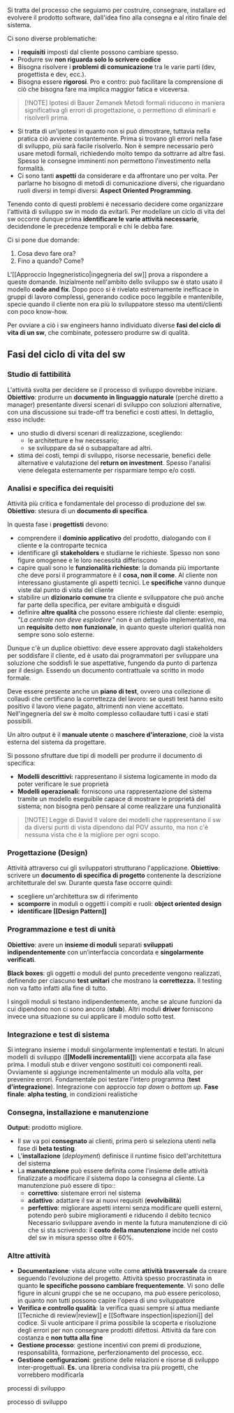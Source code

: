Si tratta del processo che seguiamo per costruire, consegnare, installare ed evolvere il prodotto software, dall'idea fino alla consegna e al ritiro finale del sistema.

Ci sono diverse problematiche:
- I **requisiti** imposti dal cliente possono cambiare spesso.
- Produrre sw **non riguarda solo lo scrivere codice**
- Bisogna risolvere i **problemi di comunicazione** tra le varie parti (dev, progettista e dev, ecc.).
- Bisogna essere **rigorosi**. Pro e contro: può facilitare la comprensione di ciò che bisogna fare ma implica maggior fatica e viceversa.

> [!NOTE] Ipotesi di Bauer Zemanek
> Metodi formali riducono in maniera significativa gli errori di progettazione, o permettono di eliminarli e risolverli prima.

- Si tratta di un'ipotesi in quanto non si può dimostrare, tuttavia nella pratica ciò avviene costantemente. Prima si trovano gli errori nella fase di sviluppo, più sarà facile risolverlo. Non è sempre necessario però usare metodi formali, richiedendo molto tempo da sottrarre ad altre fasi. Spesso le consegne imminenti non permettono l'investimento nella formalità.
- Ci sono tanti **aspetti** da considerare e da affrontare uno per volta. Per parlarne ho bisogno di metodi di comunicazione diversi, che riguardano ruoli diversi in tempi diversi: **Aspect Oriented Programming**.

Tenendo conto di questi problemi è necessario decidere come organizzare l'attività di sviluppo sw in modo da evitarli. Per modellare un ciclo di vita del sw occorre dunque prima **identificare le varie attività necessarie**, decidendone le precedenze temporali e chi le debba fare.

Ci si pone due domande:
1. Cosa devo fare ora?
2. Fino a quando? Come?

L'[[Approccio Ingegneristico|ingegneria del sw]] prova a rispondere a queste domande.
Inizialmente nell'ambito dello sviluppo sw è stato usato il modello **code and fix**. Dopo poco si è rivelato estremamente inefficace in gruppi di lavoro complessi, generando codice poco leggibile e mantenibile, specie quando il cliente non era più lo sviluppatore stesso ma utenti/clienti con poco know-how.

Per ovviare a ciò i sw engineers hanno individuato diverse **fasi del ciclo di vita di un sw**, che combinate, potessero produrre sw di qualità.

## Fasi del ciclo di vita del sw

### Studio di fattibilità

L'attività svolta per decidere se il processo di sviluppo dovrebbe iniziare.
**Obiettivo**: produrre un **documento in linguaggio naturale** (perché diretto a manager) presentante diversi scenari di sviluppo con soluzioni alternative, con una discussione sui trade-off tra benefici e costi attesi. 
In dettaglio, esso include:
- uno studio di diversi scenari di realizzazione, scegliendo:
	- le architetture e hw necessario;
	- se sviluppare da sé o subappaltare ad altri.
- stima dei costi, tempi di sviluppo, risorse necessarie, benefici delle alternative e valutazione del **return on investment**.
Spesso l'analisi viene delegata esternamente per risparmiare tempo e/o costi.
### Analisi e specifica dei requisiti

Attività più critica e fondamentale del processo di produzione del sw.
**Obiettivo**: stesura di un **documento di specifica**.

In questa fase i **progettisti** devono:
- comprendere il **dominio applicativo** del prodotto, dialogando con il cliente e la controparte tecnica
- identificare gli **stakeholders** e studiarne le richieste. Spesso non sono figure omogenee e le loro necessità differiscono
- capire quali sono le **funzionalità richieste**: la domanda più importante che deve porsi il programmatore è il **cosa, non il come**. Al cliente non interessano giustamente gli aspetti tecnici. Le **specifiche** vanno dunque viste dal punto di vista del cliente
- stabilire un **dizionario comune** tra cliente e sviluppatore che può anche far parte della specifica, per evitare ambiguità e disguidi
- definire **altre qualità** che possono essere richieste dal cliente: esempio, _"La centrale non deve esplodere"_ non è un dettaglio implementativo, ma un **requisito** detto **non** **funzionale**, in quanto queste ulteriori qualità non sempre sono solo esterne.

Dunque c'è un duplice obiettivo: deve essere approvato dagli stakeholders per soddisfare il cliente, ed è usato dai programmatori per sviluppare una soluzione che soddisfi le sue aspettative, fungendo da punto di partenza per il design. 
Essendo un documento contrattuale va scritto in modo formale.

Deve essere presente anche un **piano di test**, ovvero una collezione di collaudi che certificano la correttezza del lavoro: se questi test hanno esito positivo il lavoro viene pagato, altrimenti non viene accettato. Nell'ingegneria del sw è molto complesso collaudare tutti i casi e stati possibili.

Un altro output è il **manuale utente** o **maschere d'interazione**, cioè la vista esterna del sistema da progettare.

Si possono sfruttare due tipi di modelli per produrre il documento di specifica:
- **Modelli descrittivi:** rappresentano il sistema logicamente in modo da poter verificare le sue proprietà
- **Modelli operazionali:** forniscono una rappresentazione del sistema tramite un modello eseguibile capace di mostrare le proprietà del sistema; non bisogna però pensare al come realizzare una funzionalità

> [!NOTE] Legge di David
> Il valore dei modelli che rappresentano il sw da diversi punti di vista dipendono dal POV assunto, ma non c'è nessuna vista che è la migliore per ogni scopo.
### Progettazione (Design)
Attività attraverso cui gli sviluppatori strutturano l'applicazione.
**Obiettivo**: scrivere un **documento di specifica di progetto** contenente la descrizione architetturale del sw.
Durante questa fase occorre quindi:
- scegliere un'architettura sw di riferimento
- **scomporre** in moduli o oggetti i compiti e ruoli: **object oriented design**
- **identificare [[Design Pattern]]**
### Programmazione e test di unità
**Obiettivo**: avere un **insieme di moduli** separati **sviluppati indipendentemente** con un’interfaccia concordata e **singolarmente verificati**.

**Black boxes**: gli oggetti o moduli del punto precedente vengono realizzati, definendo per ciascuno **test unitari** che mostrano la **correttezza.** Il testing non va fatto infatti alla fine di tutto.

I singoli moduli si testano indipendentemente, anche se alcune funzioni da cui dipendono non ci sono ancora (**stub**). Altri moduli **driver** forniscono invece una situazione su cui applicare il modulo sotto test.
### Integrazione e test di sistema
Si integrano insieme i moduli singolarmente implementati e testati. In alcuni modelli di sviluppo 
(**[[Modelli incrementali]]**) viene accorpata alla fase prima.
I moduli stub e driver vengono sostituiti coi componenti reali.
Ovviamente si aggiunge incrementalmente un modulo alla volta, per prevenire errori.
Fondamentale poi testare l'intero programma (**test d'integrazione**).
Integrazione con approccio *top down* o *bottom up*.
**Fase** **finale**: **alpha testing**, in condizioni realistiche
### Consegna, installazione e manutenzione
**Output:** prodotto migliore.
- Il sw va poi **consegnato** ai clienti, prima però si seleziona utenti nella fase di **beta testing**.
- L'**installazione** (*deployment*) definisce il runtime fisico dell'architettura del sistema
- La **manutenzione** può essere definita come l'insieme delle attività finalizzate a modificare il sistema dopo la consegna al cliente. La manutenzione può essere di tipo::
	- **correttivo**: sistemare errori nel sistema
	- **adattivo**: adattare il sw ai nuovi requisiti (**evolvibilità**)
	- **perfettivo**: migliorare aspetti interni senza modificare quelli esterni, potendo però subire miglioramenti e riducendo il debito tecnico
Necessario sviluppare avendo in mente la futura manutenzione di ciò che si sta scrivendo: il **costo della manutenzione** incide nel costo del sw in misura spesso oltre il 60%.

### Altre attività

- **Documentazione**: vista alcune volte come **attività trasversale** da creare seguendo l'evoluzione del progetto. Attività spesso procrastinata in quanto **le specifiche possono cambiare frequentemente**. Vi sono delle figure in alcuni gruppi che se ne occupano, ma può essere pericoloso, in quanto non tutti possono capire l'opera di uno sviluppatore
- **Verifica e controllo qualità**: la verifica quasi sempre si attua mediante [[Tecniche di review|review]] e [[Software inspection|ispezioni]] del codice. Si vuole anticipare il prima possibile la scoperta e risoluzione degli errori per non consegnare prodotti difettosi. Attività da fare con costanza e **non tutta alla fine**
- **Gestione processo**: gestione incentivi con premi di produzione, responsabilità, formazione, perferzionamento del processo, ecc.
- **Gestione configurazioni**: gestione delle relazioni e risorse di sviluppo inter-progettuali.
  **Es.** una libreria condivisa tra più progetti, che vorrebbero modificarla




processi di sviluppo

processo di sviluppo